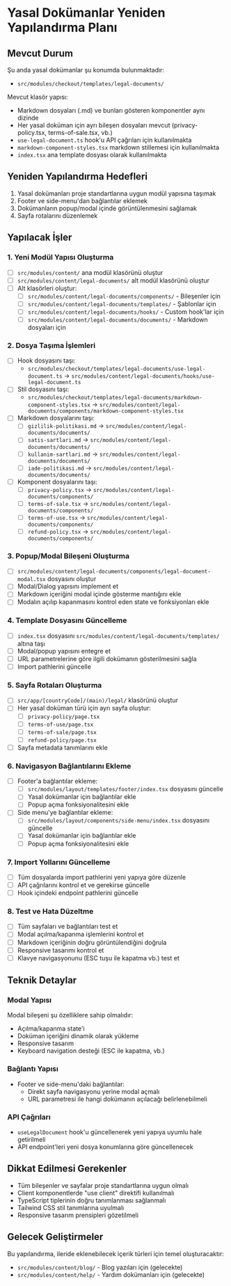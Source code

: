 # Yasal Dokümanlar Yeniden Yapılandırma Planı

## Mevcut Durum
Şu anda yasal dokümanlar şu konumda bulunmaktadır:
- `src/modules/checkout/templates/legal-documents/`

Mevcut klasör yapısı:
- Markdown dosyaları (.md) ve bunları gösteren komponentler aynı dizinde
- Her yasal doküman için ayrı bileşen dosyaları mevcut (privacy-policy.tsx, terms-of-sale.tsx, vb.)
- `use-legal-document.ts` hook'u API çağrıları için kullanılmakta
- `markdown-component-styles.tsx` markdown stillemesi için kullanılmakta
- `index.tsx` ana template dosyası olarak kullanılmakta

## Yeniden Yapılandırma Hedefleri
1. Yasal dokümanları proje standartlarına uygun modül yapısına taşımak
2. Footer ve side-menu'dan bağlantılar eklemek
3. Dokümanların popup/modal içinde görüntülenmesini sağlamak
4. Sayfa rotalarını düzenlemek

## Yapılacak İşler

### 1. Yeni Modül Yapısı Oluşturma
- [ ] `src/modules/content/` ana modül klasörünü oluştur
- [ ] `src/modules/content/legal-documents/` alt modül klasörünü oluştur
- [ ] Alt klasörleri oluştur:
  - [ ] `src/modules/content/legal-documents/components/` - Bileşenler için
  - [ ] `src/modules/content/legal-documents/templates/` - Şablonlar için
  - [ ] `src/modules/content/legal-documents/hooks/` - Custom hook'lar için
  - [ ] `src/modules/content/legal-documents/documents/` - Markdown dosyaları için

### 2. Dosya Taşıma İşlemleri
- [ ] Hook dosyasını taşı: 
  - `src/modules/checkout/templates/legal-documents/use-legal-document.ts` → `src/modules/content/legal-documents/hooks/use-legal-document.ts`
- [ ] Stil dosyasını taşı: 
  - `src/modules/checkout/templates/legal-documents/markdown-component-styles.tsx` → `src/modules/content/legal-documents/components/markdown-component-styles.tsx`
- [ ] Markdown dosyalarını taşı:
  - [ ] `gizlilik-politikasi.md` → `src/modules/content/legal-documents/documents/`
  - [ ] `satis-sartlari.md` → `src/modules/content/legal-documents/documents/`
  - [ ] `kullanim-sartlari.md` → `src/modules/content/legal-documents/documents/`
  - [ ] `iade-politikasi.md` → `src/modules/content/legal-documents/documents/`
- [ ] Komponent dosyalarını taşı:
  - [ ] `privacy-policy.tsx` → `src/modules/content/legal-documents/components/`
  - [ ] `terms-of-sale.tsx` → `src/modules/content/legal-documents/components/`
  - [ ] `terms-of-use.tsx` → `src/modules/content/legal-documents/components/`
  - [ ] `refund-policy.tsx` → `src/modules/content/legal-documents/components/`

### 3. Popup/Modal Bileşeni Oluşturma
- [ ] `src/modules/content/legal-documents/components/legal-document-modal.tsx` dosyasını oluştur
- [ ] Modal/Dialog yapısını implement et
- [ ] Markdown içeriğini modal içinde gösterme mantığını ekle
- [ ] Modalın açılıp kapanmasını kontrol eden state ve fonksiyonları ekle

### 4. Template Dosyasını Güncelleme
- [ ] `index.tsx` dosyasını `src/modules/content/legal-documents/templates/` altına taşı
- [ ] Modal/popup yapısını entegre et
- [ ] URL parametrelerine göre ilgili dokümanın gösterilmesini sağla
- [ ] Import pathlerini güncelle

### 5. Sayfa Rotaları Oluşturma
- [ ] `src/app/[countryCode]/(main)/legal/` klasörünü oluştur
- [ ] Her yasal doküman türü için ayrı sayfa oluştur:
  - [ ] `privacy-policy/page.tsx`
  - [ ] `terms-of-use/page.tsx`
  - [ ] `terms-of-sale/page.tsx`
  - [ ] `refund-policy/page.tsx`
- [ ] Sayfa metadata tanımlarını ekle

### 6. Navigasyon Bağlantılarını Ekleme
- [ ] Footer'a bağlantılar ekleme:
  - [ ] `src/modules/layout/templates/footer/index.tsx` dosyasını güncelle
  - [ ] Yasal dokümanlar için bağlantılar ekle
  - [ ] Popup açma fonksiyonalitesini ekle
- [ ] Side menu'ye bağlantılar ekleme:
  - [ ] `src/modules/layout/components/side-menu/index.tsx` dosyasını güncelle
  - [ ] Yasal dokümanlar için bağlantılar ekle
  - [ ] Popup açma fonksiyonalitesini ekle

### 7. Import Yollarını Güncelleme
- [ ] Tüm dosyalarda import pathlerini yeni yapıya göre düzenle
- [ ] API çağrılarını kontrol et ve gerekirse güncelle
- [ ] Hook içindeki endpoint pathlerini güncelle

### 8. Test ve Hata Düzeltme
- [ ] Tüm sayfaları ve bağlantıları test et
- [ ] Modal açılma/kapanma işlemlerini kontrol et
- [ ] Markdown içeriğinin doğru görüntülendiğini doğrula
- [ ] Responsive tasarımı kontrol et
- [ ] Klavye navigasyonunu (ESC tuşu ile kapatma vb.) test et

## Teknik Detaylar

### Modal Yapısı
Modal bileşeni şu özelliklere sahip olmalıdır:
- Açılma/kapanma state'i
- Doküman içeriğini dinamik olarak yükleme
- Responsive tasarım
- Keyboard navigation desteği (ESC ile kapatma, vb.)

### Bağlantı Yapısı
- Footer ve side-menu'daki bağlantılar:
  - Direkt sayfa navigasyonu yerine modal açmalı
  - URL parametresi ile hangi dokümanın açılacağı belirlenebilmeli

### API Çağrıları
- `useLegalDocument` hook'u güncellenerek yeni yapıya uyumlu hale getirilmeli
- API endpoint'leri yeni dosya konumlarına göre güncellenecek

## Dikkat Edilmesi Gerekenler
- Tüm bileşenler ve sayfalar proje standartlarına uygun olmalı
- Client komponentlerde "use client" direktifi kullanılmalı
- TypeScript tiplerinin doğru tanımlanması sağlanmalı
- Tailwind CSS stil tanımlarına uyulmalı
- Responsive tasarım prensipleri gözetilmeli

## Gelecek Geliştirmeler
Bu yapılandırma, ileride eklenebilecek içerik türleri için temel oluşturacaktır:
- `src/modules/content/blog/` - Blog yazıları için (gelecekte)
- `src/modules/content/help/` - Yardım dokümanları için (gelecekte) 